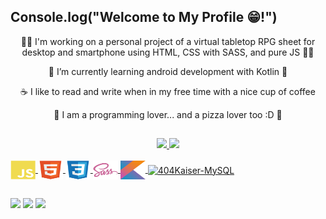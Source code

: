 ## Console.log("Welcome to My Profile 😁!")

<div align="center">
  <p>👨‍💻 I'm working on a personal project of a virtual tabletop RPG sheet for desktop and smartphone using HTML, CSS with SASS, and pure JS 👨‍💻</p>
  <p>🌱 I’m currently learning android development with Kotlin 📖</p>
  <p>☕ I like to read and write when in my free time with a nice cup of coffee</p>
  <p>💛 I am a programming lover... and a pizza lover too :D 🍕</p>
</div>

##

<div align="center">
  <a href="https://github.com/404Kaiser">
  <img height="180em" src="https://github-readme-stats.vercel.app/api/top-langs/?username=404Kaiser&layout=compact&langs_count=7&theme=dark"/>
  <img height="180em" src="https://github-readme-stats.vercel.app/api?username=404Kaiser&show_icons=true&theme=dark&include_all_commits=true&count_private=true"/>
</div>
<div style="display: inline_block"><br>
  <img align="center" alt="404Kaiser-JS" height="30" width="40" src="https://raw.githubusercontent.com/devicons/devicon/master/icons/javascript/javascript-plain.svg">
  <img align="center" alt="404Kaiser-HTML" height="30" width="40" src="https://raw.githubusercontent.com/devicons/devicon/master/icons/html5/html5-original.svg">
  <img align="center" alt="404Kaiser-CSS" height="30" width="40" src="https://raw.githubusercontent.com/devicons/devicon/master/icons/css3/css3-original.svg">
  <img align="center" alt="404Kaiser-SASS" height="30" width="40" src="https://raw.githubusercontent.com/devicons/devicon/master/icons/sass/sass-original.svg">
  <img align="center" alt="404Kaiser-Kotlin" height="30" width="40" src="https://raw.githubusercontent.com/devicons/devicon/master/icons/kotlin/kotlin-original.svg">
  <img align="center" alt="404Kaiser-MySQL" height="30" width="40" src="https://cdn.jsdelivr.net/gh/devicons/devicon/icons/mysql/mysql-original.svg">
</div>
  
##
  
<div> 
  <a href="https://www.linkedin.com/in/hugo-rioss/" target="_blank"><img src="https://img.shields.io/badge/-LinkedIn-%230077B5?style=for-the-badge&logo=linkedin&logoColor=white" target="_blank"></a> 
  <a href="mailto:hugostaq@gmail.com"><img src="https://img.shields.io/badge/-Gmail-%23333?style=for-the-badge&logo=gmail&logoColor=white" target="_blank"></a>
  <a href="https://instagram.com/hugo.rioss" target="_blank"><img src="https://img.shields.io/badge/-Instagram-%23E4405F?style=for-the-badge&logo=instagram&logoColor=white" target="_blank"></a> 
</div>
